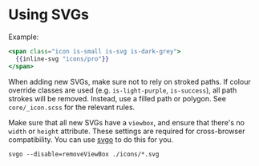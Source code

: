 # Using SVGs

Example:

```hbs
<span class="icon is-small is-svg is-dark-grey">
  {{inline-svg "icons/pro"}}
</span>
```

When adding new SVGs, make sure not to rely on stroked paths. If colour override classes are used (e.g. `is-light-purple`, `is-success`), all path strokes will be removed. Instead, use a filled path or polygon. See `core/_icon.scss` for the relevant rules.

Make sure that all new SVGs have a `viewbox`, and ensure that there's no `width` or `height` attribute. These settings are required for cross-browser compatibility. You can use [svgo](https://github.com/svg/svgo) to do this for you. 

`svgo --disable=removeViewBox ./icons/*.svg`
